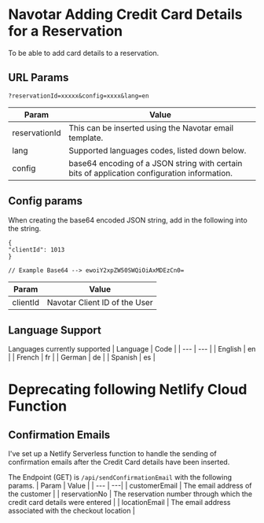 # Navotar Adding Credit Card Details for a Reservation

To be able to add card details to a reservation.

## URL Params

```
?reservationId=xxxxx&config=xxxx&lang=en
```

| Param         | Value                                                                                        |
| ------------- | -------------------------------------------------------------------------------------------- |
| reservationId | This can be inserted using the Navotar email template.                                       |
| lang          | Supported languages codes, listed down below.                                                |
| config        | base64 encoding of a JSON string with certain bits of application configuration information. |

## Config params

When creating the base64 encoded JSON string, add in the following into the string.

```
{
"clientId": 1013
}

// Example Base64 --> ewoiY2xpZW50SWQiOiAxMDEzCn0=
```

| Param    | Value                         |
| -------- | ----------------------------- |
| clientId | Navotar Client ID of the User |

## Language Support

Languages currently supported
| Language | Code |
| --- | --- |
| English | en |
| French | fr |
| German | de |
| Spanish | es |

# Deprecating following Netlify Cloud Function

## Confirmation Emails

I've set up a Netlify Serverless function to handle the sending of confirmation emails after the Credit Card details have been inserted.

The Endpoint (GET) is `/api/sendConfirmationEmail` with the following params.
| Param | Value |
| --- | ---|
| customerEmail | The email address of the customer |
| reservationNo | The reservation number through which the credit card details were entered |
| locationEmail | The email address associated with the checkout location |
